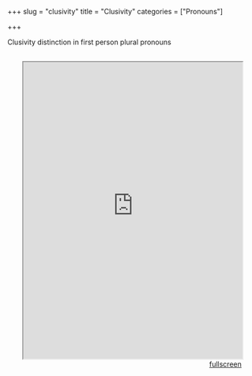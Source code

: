 +++
slug = "clusivity"
title = "Clusivity"
categories = ["Pronouns"]

+++
<head>
<style type="text/css">
	.padding {
		padding: 30px;
	}
</style>
</head>

<body>
Clusivity distinction in first person plural pronouns
<div class="padding">
<iframe src="https://sasha-kozhukhar.github.io/guatemala_atlas/maps/clusiveness.html" width = "100%" height = "600px"></iframe>
<div align="right"><a href="https://sasha-kozhukhar.github.io/guatemala_atlas/maps/clusiveness.html" target="_blank" class="button">fullscreen</a></div>
</div>
</body>
